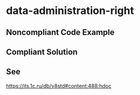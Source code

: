 # data-administration-right

## Noncompliant Code Example

## Compliant Solution

## See
https://its.1c.ru/db/v8std#content:488:hdoc